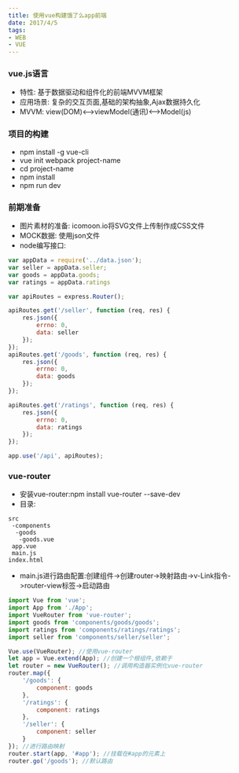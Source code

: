 ```yaml
---
title: 使用vue构建饿了么app前端
date: 2017/4/5
tags:
- WEB
- VUE
---
```


### vue.js语言
- 特性: 基于数据驱动和组件化的前端MVVM框架
- 应用场景: 复杂的交互页面,基础的架构抽象,Ajax数据持久化
- MVVM: view(DOM)<-->viewModel(通讯)<-->Model(js)

### 项目的构建
- npm install -g vue-cli
- vue init webpack project-name
- cd project-name
- npm install
- npm run dev

### 前期准备
- 图片素材的准备: icomoon.io将SVG文件上传制作成CSS文件
- MOCK数据: 使用json文件
- node编写接口:
```javascript
var appData = require('../data.json');
var seller = appData.seller;
var goods = appData.goods;
var ratings = appData.ratings

var apiRoutes = express.Router();

apiRoutes.get('/seller', function (req, res) {
    res.json({
        errno: 0,
        data: seller
    });
});
apiRoutes.get('/goods', function (req, res) {
    res.json({
        errno: 0,
        data: goods
    });
});

apiRoutes.get('/ratings', function (req, res) {
    res.json({
        errno: 0,
        data: ratings
    });
});

app.use('/api', apiRoutes);
```

### vue-router
- 安装vue-router:npm install vue-router --save-dev
- 目录:
```
src
 -components
  -goods
   -goods.vue
 app.vue
 main.js
index.html    
```
- main.js进行路由配置:创建组件->创建router->映射路由->v-Link指令->router-view标签->启动路由
```javascript
import Vue from 'vue';
import App from './App';
import VueRouter from 'vue-router';
import goods from 'components/goods/goods';
import ratings from 'components/ratings/ratings';
import seller from 'components/seller/seller';

Vue.use(VueRouter); //使用vue-router
let app = Vue.extend(App); //创建一个根组件,依赖于
let router = new VueRouter(); //调用构造器实例化vue-router
router.map({
    '/goods': {
        component: goods
    },
    '/ratings': {
        component: ratings
    },
    '/seller': {
        component: seller
    }
}); //进行路由映射
router.start(app, '#app'); //挂载在#app的元素上
router.go('/goods'); //默认路由

